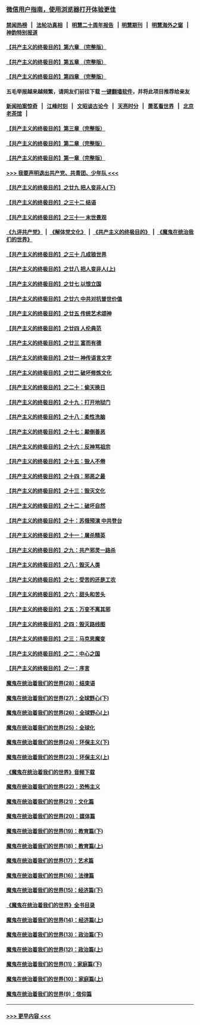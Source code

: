 ### [微信用户指南，使用浏览器打开体验更佳](https://github.com/gfw-breaker/banned-news1/blob/master/indexes/wechat-guide.md?t=0)
#### [禁闻热榜](热点新闻.md?t=0)  &nbsp;&nbsp;|&nbsp;&nbsp; [法轮功真相](https://github.com/gfw-breaker/truth/blob/master/README.md?t=0) &nbsp;&nbsp;|&nbsp;&nbsp; [明慧二十周年报告](https://github.com/gfw-breaker/mh-reports/blob/master/README.md?t=0) &nbsp;&nbsp;|&nbsp;&nbsp;[明慧期刊](https://github.com/gfw-breaker/mh-qikan) &nbsp;&nbsp;|&nbsp;&nbsp; [明慧海外之窗](https://github.com/gfw-breaker/mh-news/blob/master/README.md?t=0) &nbsp;&nbsp;|&nbsp;&nbsp; [神韵特别报道](https://github.com/gfw-breaker/mh-news/blob/master/shenyun.md?t=0)
#### [【共产主义的终极目的】第六章 （完整版）](../pages/nsc422/n11428913.md?t=02071256) 
#### [【共产主义的终极目的】第五章 （完整版）](../pages/nsc422/n11428912.md?t=02071256) 
#### [【共产主义的终极目的】第四章 （完整版）](../pages/nsc422/n11428907.md?t=02071256) 
#### 五毛举报越来越频繁，请网友们前往下载 [一键翻墙软件](https://github.com/gfw-breaker/ssr-accounts)，并将此项目推荐给亲友
#### [新闻拍案惊奇](https://github.com/gfw-breaker/banned-news1/blob/master/pages/link4.md) &nbsp;&nbsp;|&nbsp;&nbsp; [江峰时刻](https://github.com/gfw-breaker/banned-news1/blob/master/pages/link4.md) &nbsp;&nbsp;|&nbsp;&nbsp; [文昭谈古论今](https://github.com/gfw-breaker/banned-news1/blob/master/pages/link4.md) &nbsp;&nbsp;|&nbsp;&nbsp; [天亮时分](https://github.com/gfw-breaker/banned-news1/blob/master/pages/link4.md) &nbsp;&nbsp;|&nbsp;&nbsp; [萧茗看世界](https://github.com/gfw-breaker/banned-news1/blob/master/pages/link4.md) &nbsp;&nbsp;|&nbsp;&nbsp; [北京老茶馆](https://github.com/gfw-breaker/banned-news1/blob/master/pages/link4.md) &nbsp;&nbsp;|&nbsp;&nbsp; 
#### [【共产主义的终极目的】第三章（完整版）](../pages/nsc422/n11428848.md?t=02071256) 
#### [【共产主义的终极目的】第二章（完整版）](../pages/nsc422/n11428831.md?t=02071256) 
#### [【共产主义的终极目的】第一章（完整版）](../pages/nsc422/n11417651.md?t=02071256) 
#### [>>> 我要声明退出共产党、共青团、少年队 <<<](https://github.com/begood0513/goodnews/blob/master/quit/letter.md) 
#### [【共产主义的终极目的】之廿九 把人变非人(下)](../pages/nsc422/n11344140.md?t=02071256) 
#### [【共产主义的终极目的】之三十二 结语](../pages/nsc422/n11360535.md?t=02071256) 
#### [【共产主义的终极目的】之三十一 末世景观](../pages/nsc422/n11351129.md?t=02071256) 
#### [《九评共产党》](https://github.com/begood0513/9ping.md/blob/master/README.md) &nbsp;|&nbsp; [《解体党文化》](../../../../jtdwh.md/blob/master/README.md)  &nbsp;|&nbsp; [《共产主义的终极目的》](../../../../gczydzjmd.md/blob/master/README.md) &nbsp;|&nbsp; [《魔鬼在统治我们的世界》](../../../../mgztzwmdsj.md/blob/master/README.md) 
#### [【共产主义的终极目的】之三十 几成狼世界](../pages/nsc422/n11348280.md?t=02071256) 
#### [【共产主义的终极目的】之廿八 把人变非人(上)](../pages/nsc422/n11340492.md?t=02071256) 
#### [【共产主义的终极目的】之廿七 以恨立国](../pages/nsc422/n11336944.md?t=02071256) 
#### [【共产主义的终极目的】之廿六 中共对抗普世价值](../pages/nsc422/n11324785.md?t=02071256) 
#### [【共产主义的终极目的】之廿五 传统艺术颂神](../pages/nsc422/n11296396.md?t=02071256) 
#### [【共产主义的终极目的】之廿四 人伦典范](../pages/nsc422/n11296397.md?t=02071256) 
#### [【共产主义的终极目的】之廿三 富而有德](../pages/nsc422/n11283598.md?t=02071256) 
#### [【共产主义的终极目的】之廿一 神传语言文字](../pages/nsc422/n11263265.md?t=02071256) 
#### [【共产主义的终极目的】之廿二 破坏修炼文化](../pages/nsc422/n11245728.md?t=02071256) 
#### [【共产主义的终极目的】之二十：偷天换日](../pages/nsc422/n11238846.md?t=02071256) 
#### [【共产主义的终极目的】之十九：打开地狱门](../pages/nsc422/n11206376.md?t=02071256) 
#### [【共产主义的终极目的】之十八：柔性洗脑](../pages/nsc422/n11199994.md?t=02071256) 
#### [【共产主义的终极目的】之十七：颠倒善恶](../pages/nsc422/n11179782.md?t=02071256) 
#### [【共产主义的终极目的】之十六：反神骂祖宗](../pages/nsc422/n11166798.md?t=02071256) 
#### [【共产主义的终极目的】之十五：毁人不倦](../pages/nsc422/n11166792.md?t=02071256) 
#### [【共产主义的终极目的】之十四：邪恶之最](../pages/nsc422/n11150249.md?t=02071256) 
#### [【共产主义的终极目的】之十三：毁灭文化](../pages/nsc422/n11135227.md?t=02071256) 
#### [【共产主义的终极目的】之十二：破坏自然](../pages/nsc422/n11135214.md?t=02071256) 
#### [【共产主义的终极目的】之十：苏俄预演 中共登台](../pages/nsc422/n11118424.md?t=02071256) 
#### [【共产主义的终极目的】之十一：屠杀精英](../pages/nsc422/n11118442.md?t=02071256) 
#### [【共产主义的终极目的】之九：共产邪灵一路杀](../pages/nsc422/n11114139.md?t=02071256) 
#### [【共产主义的终极目的】之八：毁灭人类](../pages/nsc422/n11108503.md?t=02071256) 
#### [【共产主义的终极目的】之七：受苦的还是工农](../pages/nsc422/n11101809.md?t=02071256) 
#### [【共产主义的终极目的】之六：甜头和苦头](../pages/nsc422/n11096971.md?t=02071256) 
#### [【共产主义的终极目的】之五：万变不离其邪](../pages/nsc422/n11091285.md?t=02071256) 
#### [【共产主义的终极目的】之四：毁灭路线图](../pages/nsc422/n11086284.md?t=02071256) 
#### [【共产主义的终极目的】之三：马克思魔变](../pages/nsc422/n11061941.md?t=02071256) 
#### [【共产主义的终极目的】之二：中心之国](../pages/nsc422/n11047728.md?t=02071256) 
#### [【共产主义的终极目的】之一：序言](../pages/nsc422/n11086077.md?t=02071256) 
#### [魔鬼在统治着我们的世界(28)：结束语](../pages/nsc422/n10936246.md?t=02071256) 
#### [魔鬼在统治着我们的世界(27)：全球野心(下)](../pages/nsc422/n10928319.md?t=02071256) 
#### [魔鬼在统治着我们的世界(26)：全球野心(上)](../pages/nsc422/n10900318.md?t=02071256) 
#### [魔鬼在统治着我们的世界(25)：全球化](../pages/nsc422/n10788205.md?t=02071256) 
#### [魔鬼在统治着我们的世界(24)：环保主义(下)](../pages/nsc422/n10695307.md?t=02071256) 
#### [魔鬼在统治着我们的世界(23)：环保主义(上)](../pages/nsc422/n10688613.md?t=02071256) 
#### [《魔鬼在统治着我们的世界》音频下载](../pages/nsc422/n10635553.md?t=02071256) 
#### [魔鬼在统治着我们的世界(22)：恐怖主义](../pages/nsc422/n10614727.md?t=02071256) 
#### [魔鬼在统治着我们的世界(21)：文化篇](../pages/nsc422/n10597706.md?t=02071256) 
#### [魔鬼在统治着我们的世界(20)：媒体篇](../pages/nsc422/n10586579.md?t=02071256) 
#### [魔鬼在统治着我们的世界(19)：教育篇(下)](../pages/nsc422/n10564808.md?t=02071256) 
#### [魔鬼在统治着我们的世界(18)：教育篇(上)](../pages/nsc422/n10526970.md?t=02071256) 
#### [魔鬼在统治着我们的世界(17)：艺术篇](../pages/nsc422/n10499093.md?t=02071256) 
#### [魔鬼在统治着我们的世界(16)：法律篇](../pages/nsc422/n10485969.md?t=02071256) 
#### [魔鬼在统治着我们的世界(15)：经济篇(下)](../pages/nsc422/n10469975.md?t=02071256) 
#### [《魔鬼在统治着我们的世界》全书目录](../pages/nsc422/n10464261.md?t=02071256) 
#### [魔鬼在统治着我们的世界(14)：经济篇(上)](../pages/nsc422/n10457370.md?t=02071256) 
#### [魔鬼在统治着我们的世界(13)：政治篇(下)](../pages/nsc422/n10448270.md?t=02071256) 
#### [魔鬼在统治着我们的世界(12)：政治篇(上)](../pages/nsc422/n10444576.md?t=02071256) 
#### [魔鬼在统治着我们的世界(11)：家庭篇(下)](../pages/nsc422/n10440961.md?t=02071256) 
#### [魔鬼在统治着我们的世界(10)：家庭篇(上)](../pages/nsc422/n10435448.md?t=02071256) 
#### [魔鬼在统治着我们的世界(9)：信仰篇](../pages/nsc422/n10432159.md?t=02071256) 

----
#### [ >>> 更早内容 <<< ](../indexes/nsc422-earlier.md)
